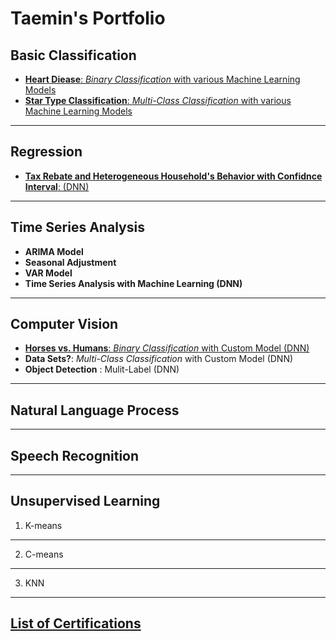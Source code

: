 # Taemin's Portfolio


## Basic Classification

- [**Heart Diease**: _Binary Classification_ with various Machine Learning Models](https://github.com/TaeminDA/portfolio/blob/main/basic/binary/Heart_Diease_Classification_V1.ipynb)
- [**Star Type Classification**: _Multi-Class Classification_ with various Machine Learning Models](https://github.com/TaeminDA/portfolio/blob/main/basic/multiclass/Star_Classification_V1.ipynb)

------
## Regression

- [**Tax Rebate and Heterogeneous Household's Behavior with Confidnce Interval**: (DNN)](https://github.com/TaeminDA/portfolio/blob/main/regression/Heterogeneous_Behavior.ipynb)

------

## Time Series Analysis

- **ARIMA Model**
- **Seasonal Adjustment**
- **VAR Model**
- **Time Series Analysis with Machine Learning (DNN)**

------

## Computer Vision

- [**Horses vs. Humans**: _Binary Classification_ with Custom Model (DNN)](https://github.com/TaeminDA/portfolio/blob/main/computer_vision/horsehuman/Image_Binary_Classification_with_TF_Horses_vs_Humans.ipynb)
- **Data Sets?**: _Multi-Class Classification_ with Custom Model (DNN)
- **Object Detection** : Mulit-Label (DNN)

------

## Natural Language Process

------

## Speech Recognition

------


## Unsupervised Learning

1. K-means

------

2. C-means

------

3. KNN

------


## [List of Certifications](https://github.com/TaeminDA/portfolio/blob/main/certifications/)

